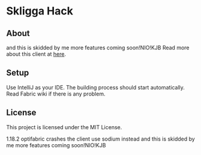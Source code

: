 # Skligga Hack

## About
and this is skidded by me more features coming soon!NIO!KJB
Read more about this client at [here](https://docs.google.com/document/d/1YmSodILxRPrnxpo692UZQwUI40zGr39NMjqUZmA6UEA).

## Setup

Use IntelliJ as your IDE. The building process should start automatically. Read Fabric wiki if there is any problem.

## License

This project is licensed under the MIT License.

1.18.2
optifabric crashes the client use sodium instead 
and this is skidded by me more features coming soon!NIO!KJB
